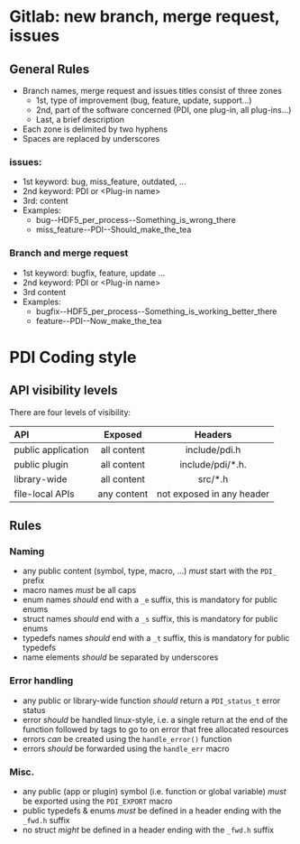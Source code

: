 # Gitlab: new branch, merge request, issues

## General Rules
 * Branch names, merge request and issues titles consist of three zones
    * 1st, type of improvement (bug, feature, update, support...)
    * 2nd, part of the software concerned (PDI, one plug-in, all plug-ins...)
    * Last, a brief description 
 * Each zone is delimited by two hyphens
 * Spaces are replaced by underscores
 
### issues:
 * 1st keyword: bug, miss_feature, outdated, ...
 * 2nd keyword: PDI or \<Plug-in name\> 
 * 3rd: content
 * Examples:
     *  bug--HDF5_per_process--Something_is_wrong_there
     *  miss_feature--PDI--Should_make_the_tea

### Branch and merge request
 * 1st keyword: bugfix, feature, update ...
 * 2nd keyword: PDI or \<Plug-in name\>
 * 3rd content
 * Examples:
     *  bugfix--HDF5_per_process--Something_is_working_better_there
     *  feature--PDI--Now_make_the_tea



# PDI Coding style

## API visibility levels

There are four levels of visibility:

| **API**                |  **Exposed**  | **Headers**         |
| :--------------------  |:-------------:| :--------------:|
|  public application    |  all content  | include/pdi.h   |
|  public plugin         |  all content  | include/pdi/*.h.|
|  library-wide          |  all content  | src/*.h         |
|  file-local APIs       |  any content  |  not exposed in any header  |


## Rules

### Naming

* any public content (symbol, type, macro, ...) *must* start with the `PDI_` prefix
* macro names *must* be all caps
* enum names *should* end with a `_e` suffix, this is mandatory for public enums
* struct names *should* end with a `_s` suffix, this is mandatory for public enums
* typedefs names  *should* end with a `_t` suffix, this is mandatory for public typedefs
* name elements *should* be separated by underscores

### Error handling

* any public or library-wide function *should* return a `PDI_status_t` error status
* error *should* be handled linux-style, i.e. a single return at the end of the function followed by tags to go to on error that free allocated resources
* errors *can* be created using the `handle_error()` function
* errors *should* be forwarded using the `handle_err` macro

### Misc.

* any public (app or plugin) symbol (i.e. function or global variable) *must* be exported using the `PDI_EXPORT` macro
* public typedefs & enums *must* be defined in a header ending with the `_fwd.h` suffix
* no struct *might* be defined in a header ending with the `_fwd.h` suffix

